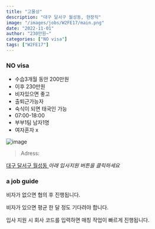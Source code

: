 ```yaml
---
title: "고물상"
description: "대구 달서구 월성동, 현장직"
image: "/images/jobs/W2FE17/main.png"
date: "2022-11-01"
author: "230만원~"
categories: ["NO visa"]
tags: ["W2FE17"]
---
```


<!--### need a visa-->
### NO visa

* 수습3개월 동안 200만원
* 이후 230만원
* 비자있으면 좋고
* 출퇴근가능자
* 숙식이 되면 태국인 가능
* 07:00-18:00
* 부부1팀 남자1명
* 여자혼자 x

![image](/images/jobs/W2FE17/map.png)

> Adress:
<a target="_blank" rel="noopener noreferrer" href="https://map.naver.com/v5/search/%EB%8C%80%EA%B5%AC%20%EB%8B%AC%EC%84%9C%EA%B5%AC%20%EC%9B%94%EC%84%B1%EB%8F%99/address/14307101.623676669,4275820.891252926,%EB%8C%80%EA%B5%AC%EA%B4%91%EC%97%AD%EC%8B%9C%20%EB%8B%AC%EC%84%9C%EA%B5%AC%20%EC%9B%94%EC%84%B1%EB%8F%99,adm?c=14305902.5254541,4276941.3438227,14,0,0,0,dh&isCorrectAnswer=true">
    대구 달서구 월성동
</a>
<!--
고물상(SL금속)	
대구 달서구 월성동 1590-2	
010-5340-0285	
-->
<cite>아래 입사지원 버튼을 클릭하세요</cite>

### a job guide
비자가 없으면 협의 후 진행됩니다.

비자가 있으면 평균 한 달 정도 기다려야 합니다.

입사 지원 시 회사 코드를 입력하면 매칭 작업이 빠르게 진행됩니다.